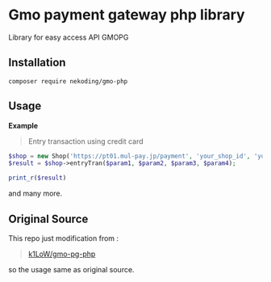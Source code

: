 #  Gmo payment gateway php library
Library for easy access API GMOPG

## Installation
```
composer require nekoding/gmo-php
```

## Usage
**Example**  
>Entry transaction using credit card
```php
$shop = new Shop('https://pt01.mul-pay.jp/payment', 'your_shop_id', 'your_shop_pass');
$result = $shop->entryTran($param1, $param2, $param3, $param4);

print_r($result)
```
and many more.

##  Original Source

This repo just modification from :
> [k1LoW/gmo-pg-php](https://github.com/k1LoW/gmo-pg-php)

so the usage same as original source.
